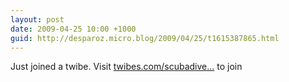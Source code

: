 ```yaml
---
layout: post
date: 2009-04-25 10:00 +1000
guid: http://desparoz.micro.blog/2009/04/25/t1615387865.html
---
```

Just joined a twibe. Visit [twibes.com/scubadive...](http://twibes.com/scubadiver) to join
